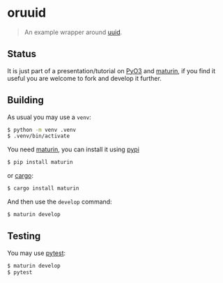 # oruuid
> An example wrapper around [uuid](https://crates.io/crates/uuid).

## Status
It is just part of a presentation/tutorial on [PyO3](https://crates.io/crates/pyO3) and [maturin](https://crates.io/crates/maturin),
if you find it useful you are welcome to fork and develop it further.

## Building
As usual you may use a `venv`:
``` sh
$ python -m venv .venv
$ .venv/bin/activate
```
You need [maturin](crates.io/crates/maturin), you can install it using [pypi](https://pypi.org/project/maturin/)
``` sh
$ pip install maturin
```
 or [cargo](https://crates.io/crates/maturin):
``` sh
$ cargo install maturin
```

And then use the `develop` command:
``` sh
$ maturin develop
```

## Testing
You may use [pytest](https://pypi.org/project/pytest/):
``` sh
$ maturin develop
$ pytest
```
